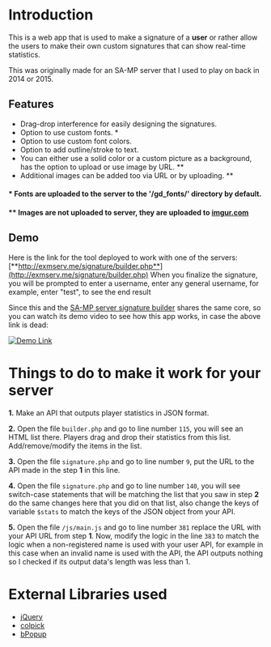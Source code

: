 # Introduction
This is a web app that is used to make a signature of a **user** or rather allow the users to make their own custom signatures that can show real-time statistics.

This was originally made for an SA-MP server that I used to play on back in 2014 or 2015.

## Features
* Drag-drop interference for easily designing the signatures.
* Option to use custom fonts. *
* Option to use custom font colors.
* Option to add outline/stroke to text.
* You can either use a solid color or a custom picture as a background, has the option to upload or use image by URL. **
* Additional images can be added too via URL or by uploading. **

#### * Fonts are uploaded to the server to the '/gd_fonts/' directory by default.
#### ** Images are not uploaded to server, they are uploaded to [imgur.com](https://imgur.com)

## Demo
Here is the link for the tool deployed to work with one of the servers:
[**http://exmserv.me/signature/builder.php**](http://exmserv.me/signature/builder.php)
When you finalize the signature, you will be prompted to enter a username, enter any general username, for example, enter "test", to see the end result

Since this and the [SA-MP server signature builder](https://github.com/xxxZeus/SAMP-server-real-time-signature-builder) shares the same core, so you can watch its demo video to see how this app works, in case the above link is dead:

[![Demo Link](https://i.gyazo.com/be5a82b232ed747084e1c640f8874a98.png)](https://www.youtube.com/watch?v=rJ_SCEZM59Q&t=2s)

# Things to do to make it work for your server

**1.**
Make an API that outputs player statistics in JSON format.

**2.**
Open the file `builder.php` and go to line number `115`, you will see an HTML list there. Players drag and drop their statistics from this list. Add/remove/modify the items in the list.

**3.**
Open the file `signature.php` and go to line number `9`, put the URL to the API made in the step **1** in this line.

**4.**
Open the file `signature.php` and go to line number `140`, you will see switch-case statements that will be matching the list that you saw in step **2** do the same changes here that you did on that list, also change the keys of variable `$stats` to match the keys of the JSON object from your API.

**5.**
Open the file `/js/main.js` and go to line number `381` replace the URL with your API URL from step **1**. Now, modify the logic in the line `383` to match the logic when a non-registered name is used with your user API, for example in this case when an invalid name is used with the API, the API outputs nothing so I checked if its output data's length was less than 1.

# External Libraries used
* [jQuery](https://jquery.com/)
* [colpick](https://github.com/josedvq/colpick-jQuery-Color-Picker)
* [bPopup](http://dinbror.dk/bpopup/)
